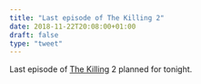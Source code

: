```yaml
---
title: "Last episode of The Killing 2"
date: 2018-11-22T20:08:00+01:00
draft: false
type: "tweet"
---
```


Last episode of [The Killing](https://en.wikipedia.org/wiki/The%5FKilling%5F(Danish%5FTV%5Fseries)) 2 planned for tonight.
